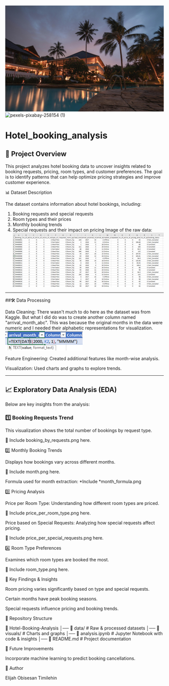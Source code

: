 ![image_alt](https://github.com/etimexo/Hotel_booking_analysis/blob/main/visualizations/pexels-pixabay-258154%20(1).jpg)
![pexels-pixabay-258154 (1)](https://github.com/user-attachments/assets/cd15db27-d71a-435b-bd5d-e4158bd7ae65)

# Hotel_booking_analysis
## 📌 Project Overview

This project analyzes hotel booking data to uncover insights related to booking requests, pricing, room types, and customer preferences. The goal is to identify patterns that can help optimize pricing strategies and improve customer experience.

📊 Dataset Description

The dataset contains information about hotel bookings, including:
1. Booking requests and special requests
2. Room types and their prices
3. Monthly booking trends
4. Special requests and their impact on pricing
Image of the raw data:
![image_alt](https://github.com/etimexo/Hotel_booking_analysis/blob/main/visualizations/raw_data.png)
___

##🛠 Data Processing

Data Cleaning: There wasn't much to do here as the dataset was from Kaggle. But what I did do was to create another column named "arrival_month_abc".
This was because the original months in the data were numeric and I needed their alphabetic representations for visualization.
![image_alt](https://github.com/etimexo/Hotel_booking_analysis/blob/main/visualizations/month_formula.png)

Feature Engineering: Created additional features like month-wise analysis.

Visualization: Used charts and graphs to explore trends.
___

## 📈 Exploratory Data Analysis (EDA)

Below are key insights from the analysis:

### 1️⃣ Booking Requests Trend

This visualization shows the total number of bookings by request type.


📌 Include booking_by_requests.png here.

2️⃣ Monthly Booking Trends

Displays how bookings vary across different months.

📌 Include month.png here.

Formula used for month extraction: *Include *month_formula.png

3️⃣ Pricing Analysis

Price per Room Type: Understanding how different room types are priced.

📌 Include price_per_room_type.png here.

Price based on Special Requests: Analyzing how special requests affect pricing.

📌 Include price_per_special_requests.png here.

4️⃣ Room Type Preferences

Examines which room types are booked the most.

📌 Include room_type.png here.

📝 Key Findings & Insights

Room pricing varies significantly based on type and special requests.

Certain months have peak booking seasons.

Special requests influence pricing and booking trends.

📂 Repository Structure

📂 Hotel-Booking-Analysis
│── 📁 data/              # Raw & processed datasets
│── 📁 visuals/           # Charts and graphs
│── 📄 analysis.ipynb     # Jupyter Notebook with code & insights
│── 📄 README.md         # Project documentation

🔮 Future Improvements

Incorporate machine learning to predict booking cancellations.

📌 Author

Elijah Obisesan Timilehin

